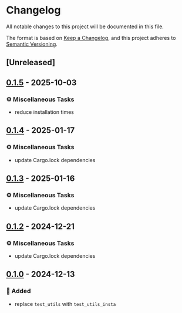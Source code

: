 # Changelog

All notable changes to this project will be documented in this file.

The format is based on [Keep a Changelog](https://keepachangelog.com/en/1.0.0/),
and this project adheres to [Semantic Versioning](https://semver.org/spec/v2.0.0.html).

## [Unreleased]

## [0.1.5](https://github.com/solapino/wasm_solana/compare/test_utils_insta@v0.1.4...test_utils_insta@v0.1.5) - 2025-10-03

### <!-- 7 -->⚙️ Miscellaneous Tasks

- reduce installation times

## [0.1.4](https://github.com/ifiokjr/wasm_solana/compare/test_utils_insta@v0.1.3...test_utils_insta@v0.1.4) - 2025-01-17

### <!-- 7 -->⚙️ Miscellaneous Tasks

- update Cargo.lock dependencies

## [0.1.3](https://github.com/ifiokjr/wasm_solana/compare/test_utils_insta@v0.1.2...test_utils_insta@v0.1.3) - 2025-01-16

### <!-- 7 -->⚙️ Miscellaneous Tasks

- update Cargo.lock dependencies

## [0.1.2](https://github.com/ifiokjr/wasm_solana/compare/test_utils_insta@v0.1.1...test_utils_insta@v0.1.2) - 2024-12-21

### <!-- 7 -->⚙️ Miscellaneous Tasks

- update Cargo.lock dependencies

## [0.1.0](https://github.com/ifiokjr/wasm_solana/releases/tag/test_utils_insta@v0.1.0) - 2024-12-13

### <!-- 0 -->🎉 Added

- replace `test_utils` with `test_utils_insta`

<!-- Auto-update: 2025-10-14T14:32:58.477108 -->
